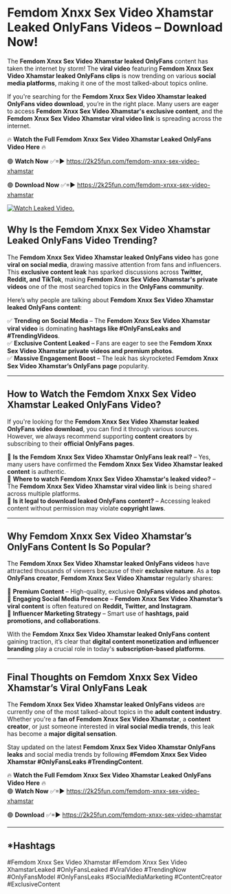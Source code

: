 # Femdom Xnxx Sex Video Xhamstar Leaked OnlyFans Videos – Download Now!

The **Femdom Xnxx Sex Video Xhamstar leaked OnlyFans** content has taken the internet by storm! The **viral video** featuring **Femdom Xnxx Sex Video Xhamstar leaked OnlyFans clips** is now trending on various **social media platforms**, making it one of the most talked-about topics online.  

If you're searching for the **Femdom Xnxx Sex Video Xhamstar leaked OnlyFans video download**, you’re in the right place. Many users are eager to access **Femdom Xnxx Sex Video Xhamstar's exclusive content**, and the **Femdom Xnxx Sex Video Xhamstar viral video link** is spreading across the internet.  

🔥 **Watch the Full Femdom Xnxx Sex Video Xhamstar Leaked OnlyFans Video Here** 🔥  

🟢 **Watch Now** ✅=► https://2k25fun.com/femdom-xnxx-sex-video-xhamstar

🟢 **Download Now** ✅=► https://2k25fun.com/femdom-xnxx-sex-video-xhamstar

[![Watch Leaked Video.](https://miro.medium.com/v2/resize:fit:828/format:webp/1*cilzJN44JGOrTw9NJCrNHA.gif "Watch Leaked Video")](https://2k25fun.com/femdom-xnxx-sex-video-xhamstar)

## **Why Is the Femdom Xnxx Sex Video Xhamstar Leaked OnlyFans Video Trending?**  

The **Femdom Xnxx Sex Video Xhamstar leaked OnlyFans video** has gone **viral on social media**, drawing massive attention from fans and influencers. This **exclusive content leak** has sparked discussions across **Twitter, Reddit, and TikTok**, making **Femdom Xnxx Sex Video Xhamstar's private videos** one of the most searched topics in the **OnlyFans community**.  

Here’s why people are talking about **Femdom Xnxx Sex Video Xhamstar leaked OnlyFans content**:  

✅ **Trending on Social Media** – The **Femdom Xnxx Sex Video Xhamstar viral video** is dominating **hashtags like #OnlyFansLeaks and #TrendingVideos**.  
✅ **Exclusive Content Leaked** – Fans are eager to see the **Femdom Xnxx Sex Video Xhamstar private videos and premium photos**.  
✅ **Massive Engagement Boost** – The leak has skyrocketed **Femdom Xnxx Sex Video Xhamstar’s OnlyFans page** popularity.  

---

## **How to Watch the Femdom Xnxx Sex Video Xhamstar Leaked OnlyFans Video?**  

If you're looking for the **Femdom Xnxx Sex Video Xhamstar leaked OnlyFans video download**, you can find it through various sources. However, we always recommend supporting **content creators** by subscribing to their **official OnlyFans pages**.  

🔹 **Is the Femdom Xnxx Sex Video Xhamstar OnlyFans leak real?** – Yes, many users have confirmed the **Femdom Xnxx Sex Video Xhamstar leaked content** is authentic.  
🔹 **Where to watch Femdom Xnxx Sex Video Xhamstar's leaked video?** – The **Femdom Xnxx Sex Video Xhamstar viral video link** is being shared across multiple platforms.  
🔹 **Is it legal to download leaked OnlyFans content?** – Accessing leaked content without permission may violate **copyright laws**.  

---

## **Why Femdom Xnxx Sex Video Xhamstar’s OnlyFans Content Is So Popular?**  

The **Femdom Xnxx Sex Video Xhamstar leaked OnlyFans videos** have attracted thousands of viewers because of their **exclusive nature**. As a **top OnlyFans creator**, **Femdom Xnxx Sex Video Xhamstar** regularly shares:  

📌 **Premium Content** – High-quality, exclusive **OnlyFans videos and photos**.  
📌 **Engaging Social Media Presence** – **Femdom Xnxx Sex Video Xhamstar’s viral content** is often featured on **Reddit, Twitter, and Instagram**.  
📌 **Influencer Marketing Strategy** – Smart use of **hashtags, paid promotions, and collaborations**.  

With the **Femdom Xnxx Sex Video Xhamstar leaked OnlyFans content** gaining traction, it’s clear that **digital content monetization and influencer branding** play a crucial role in today's **subscription-based platforms**.  

---

## **Final Thoughts on Femdom Xnxx Sex Video Xhamstar’s Viral OnlyFans Leak**  

The **Femdom Xnxx Sex Video Xhamstar leaked OnlyFans videos** are currently one of the most talked-about topics in the **adult content industry**. Whether you're a **fan of Femdom Xnxx Sex Video Xhamstar**, a **content creator**, or just someone interested in **viral social media trends**, this leak has become a **major digital sensation**.  

Stay updated on the latest **Femdom Xnxx Sex Video Xhamstar OnlyFans leaks** and social media trends by following **#Femdom Xnxx Sex Video Xhamstar #OnlyFansLeaks #TrendingContent**.  

🔥 **Watch the Full Femdom Xnxx Sex Video Xhamstar Leaked OnlyFans Video Here** 🔥  
🟢 **Watch Now** ✅=► https://2k25fun.com/femdom-xnxx-sex-video-xhamstar

🟢 **Download** ✅=► https://2k25fun.com/femdom-xnxx-sex-video-xhamstar

---

## *Hashtags
#Femdom Xnxx Sex Video Xhamstar #Femdom Xnxx Sex Video XhamstarLeaked #OnlyFansLeaked #ViralVideo #TrendingNow #OnlyFansModel #OnlyFansLeaks #SocialMediaMarketing #ContentCreator #ExclusiveContent  